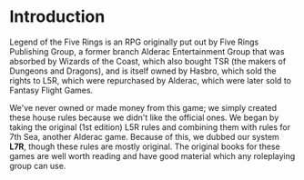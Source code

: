 Introduction
============

Legend of the Five Rings is an RPG originally put out by Five Rings Publishing Group, a former branch Alderac Entertainment Group that was absorbed by Wizards of the Coast, which also bought TSR (the makers of Dungeons and Dragons), and is itself owned by Hasbro, which sold the rights to L5R, which were repurchased by Alderac, which were later sold to Fantasy Flight Games.

We've never owned or made money from this game; we simply created these house rules because we didn't like the official ones.  We began by taking the original (1st edition) L5R rules and combining them with rules for 7th Sea, another Alderac game.  Because of this, we dubbed our system **L7R**, though these rules are mostly original.  The original books for these games are well worth reading and have good material which any roleplaying group can use.

